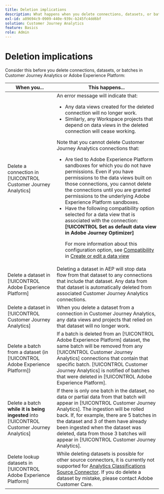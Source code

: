 ```yaml
---
title: Deletion implications
description: What happens when you delete connections, datasets, or batches in Customer Journey Analytics or Adobe Experience Platform.
exl-id: a89694c9-0909-440e-939c-b245fc4dd6bf
solution: Customer Journey Analytics
feature: Basics
role: Admin
---
```

# Deletion implications

Consider this before you delete connections, datasets, or batches in Customer Journey Analytics or Adobe Experience Platform:

| When you... | This happens... |
| --- | --- |
| Delete a connection in [!UICONTROL Customer Journey Analytics] | An error message will indicate that:<ul><li>Any data views created for the deleted connection will no longer work.</li><li> Similarly, any Workspace projects that depend on data views in the deleted connection will cease working.</li></ul>Note that you cannot delete Customer Journey Analytics connections that: <ul><li>Are tied to Adobe Experience Platform sandboxes for which you do not have permissions. Even if you have permissions to the data views built on those connections, you cannot delete the connections until you are granted permissions to the underlying Adobe Experience Platform sandboxes.</li><li>Have the following compatibility option selected for a data view that is associated with the connection: **[!UICONTROL Set as default data view in Adobe Journey Optimizer]**<p>For more information about this configuration option, see [Compatibility](/help/data-views/create-dataview.md#compatibility) in [Create or edit a data view](/help/data-views/create-dataview.md)</p></li></ul>|
| Delete a dataset in [!UICONTROL Adobe Experience Platform] | Deleting a dataset in AEP will stop data flow from that dataset to any connections that include that dataset. Any data from that dataset is automatically deleted from associated Customer Journey Analytics connections. |
| Delete a dataset in [!UICONTROL Customer Journey Analytics] | When you delete a dataset from a connection in Customer Journey Analytics, any data views and projects that relied on that dataset will no longer work. |
| Delete a batch from a dataset (in [!UICONTROL Adobe Experience Platform]) | If a batch is deleted from an [!UICONTROL Adobe Experience Platform] dataset, the same batch will be removed from any [!UICONTROL Customer Journey Analytics] connections that contain that specific batch. [!UICONTROL Customer Journey Analytics] is notified of batches that were deleted in [!UICONTROL Adobe Experience Platform]. |
| Delete a batch **while it is being ingested** into [!UICONTROL Customer Journey Analytics] | If there is only one batch in the dataset, no data or partial data from that batch will appear in [!UICONTROL Customer Journey Analytics]. The ingestion will be rolled back. If, for example, there are 5 batches in the dataset and 3 of them have already been ingested when the dataset was deleted, data from those 3 batches will appear in [!UICONTROL Customer Journey Analytics]. |
| Delete lookup datasets in [!UICONTROL Adobe Experience Platform] | While deleting datasets is possible for other source connectors, it is currently not supported for [Analytics Classifications Source Connector](https://experienceleague.adobe.com/docs/experience-platform/sources/ui-tutorials/create/adobe-applications/classifications.html). If you do delete a dataset by mistake, please contact Adobe Customer Care. |
